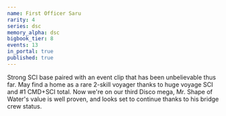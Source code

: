 ```yaml
---
name: First Officer Saru
rarity: 4
series: dsc
memory_alpha: dsc
bigbook_tier: 8
events: 13
in_portal: true
published: true
---
```


Strong SCI base paired with an event clip that has been unbelievable thus far. May find a home as a rare 2-skill voyager thanks to huge voyage SCI and #1 CMD+SCI total. Now we're on our third Disco mega, Mr. Shape of Water's value is well proven, and looks set to continue thanks to his bridge crew status.
